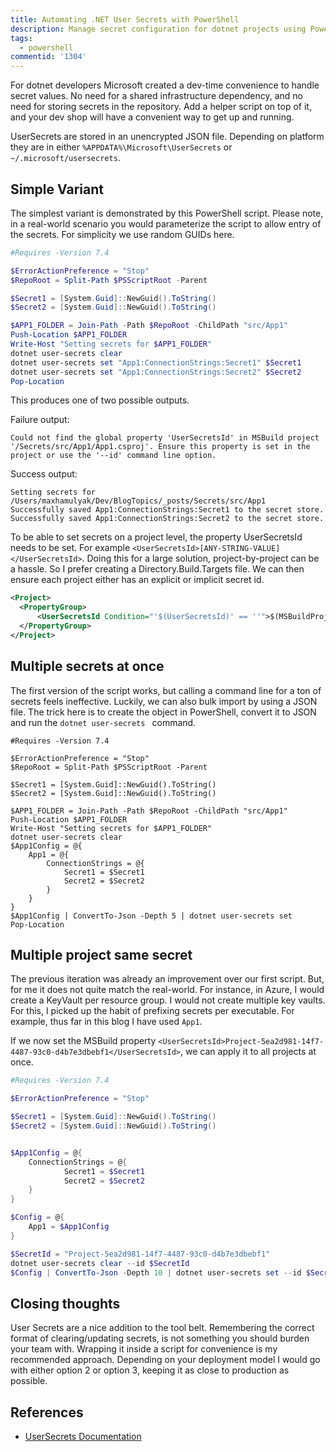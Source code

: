 ```yaml
---
title: Automating .NET User Secrets with PowerShell
description: Manage secret configuration for dotnet projects using PowerShell
tags:
  - powershell
commentid: '1304' 
---
```

For dotnet developers Microsoft created a dev-time convenience to handle secret values.
No need for a shared infrastructure dependency, and no need for storing secrets in the repository.
Add a helper script on top of it, and your dev shop will have a convenient way to get up and running.

UserSecrets are stored in an unencrypted JSON file. Depending on platform they are in either `%APPDATA%\Microsoft\UserSecrets` or `~/.microsoft/usersecrets`.

## Simple Variant

The simplest variant is demonstrated by this PowerShell script.
Please note, in a real-world scenario you would parameterize the script to allow entry of the secrets.
For simplicity we use random GUIDs here.

```powershell
#Requires -Version 7.4

$ErrorActionPreference = "Stop"
$RepoRoot = Split-Path $PSScriptRoot -Parent

$Secret1 = [System.Guid]::NewGuid().ToString()
$Secret2 = [System.Guid]::NewGuid().ToString()

$APP1_FOLDER = Join-Path -Path $RepoRoot -ChildPath "src/App1"
Push-Location $APP1_FOLDER
Write-Host "Setting secrets for $APP1_FOLDER"
dotnet user-secrets clear
dotnet user-secrets set "App1:ConnectionStrings:Secret1" $Secret1
dotnet user-secrets set "App1:ConnectionStrings:Secret2" $Secret2
Pop-Location
```

This produces one of two possible outputs. 

Failure output:
```output
Could not find the global property 'UserSecretsId' in MSBuild project '/Secrets/src/App1/App1.csproj'. Ensure this property is set in the project or use the '--id' command line option.
```

Success output:
```output
Setting secrets for /Users/maxhamulyak/Dev/BlogTopics/_posts/Secrets/src/App1
Successfully saved App1:ConnectionStrings:Secret1 to the secret store.
Successfully saved App1:ConnectionStrings:Secret2 to the secret store.
```

To be able to set secrets on a project level, the property UserSecretsId needs to be set.
For example `<UserSecretsId>[ANY-STRING-VALUE]</UserSecretsId>`.
Doing this for a large solution, project-by-project can be a hassle. So I prefer creating a Directory.Build.Targets file.
We can then ensure each project either has an explicit or implicit secret id.

```xml
<Project>
  <PropertyGroup>
      <UserSecretsId Condition="'$(UserSecretsId)' == ''">$(MSBuildProjectName)-dev-secrets</UserSecretsId>
  </PropertyGroup>
</Project>
```


## Multiple secrets at once

The first version of the script works, but calling a command line for a ton of secrets feels ineffective.
Luckily, we can also bulk import by using a JSON file.
The trick here is to create the object in PowerShell, convert it to JSON and run the `dotnet user-secrets ` command.

```
#Requires -Version 7.4

$ErrorActionPreference = "Stop"
$RepoRoot = Split-Path $PSScriptRoot -Parent

$Secret1 = [System.Guid]::NewGuid().ToString()
$Secret2 = [System.Guid]::NewGuid().ToString()

$APP1_FOLDER = Join-Path -Path $RepoRoot -ChildPath "src/App1"
Push-Location $APP1_FOLDER
Write-Host "Setting secrets for $APP1_FOLDER"
dotnet user-secrets clear
$App1Config = @{
    App1 = @{
        ConnectionStrings = @{
            Secret1 = $Secret1
            Secret2 = $Secret2
        }
    }
}
$App1Config | ConvertTo-Json -Depth 5 | dotnet user-secrets set
Pop-Location
```

## Multiple project same secret

The previous iteration was already an improvement over our first script.
But, for me it does not quite match the real-world. For instance, in Azure, I would create a KeyVault per resource group. I would not create multiple key vaults. For this, I picked up the habit of prefixing secrets per executable. For example, thus far in this blog I have used `App1`.

If we now set the MSBuild property `<UserSecretsId>Project-5ea2d981-14f7-4487-93c0-d4b7e3dbebf1</UserSecretsId>`, we can apply it to all projects at once.

```powershell
#Requires -Version 7.4

$ErrorActionPreference = "Stop"

$Secret1 = [System.Guid]::NewGuid().ToString()
$Secret2 = [System.Guid]::NewGuid().ToString()


$App1Config = @{
    ConnectionStrings = @{
            Secret1 = $Secret1
            Secret2 = $Secret2
    }
}

$Config = @{
    App1 = $App1Config
}

$SecretId = "Project-5ea2d981-14f7-4487-93c0-d4b7e3dbebf1"
dotnet user-secrets clear --id $SecretId
$Config | ConvertTo-Json -Depth 10 | dotnet user-secrets set --id $SecretId
```

## Closing thoughts

User Secrets are a nice addition to the tool belt. Remembering the correct format of clearing/updating secrets, is not something you should burden your team with. Wrapping it inside a script for convenience is my recommended approach.
Depending on your deployment model I would go with either option 2 or option 3, keeping it as close to production as possible.

## References

- [UserSecrets Documentation](https://learn.microsoft.com/en-us/aspnet/core/security/app-secrets)